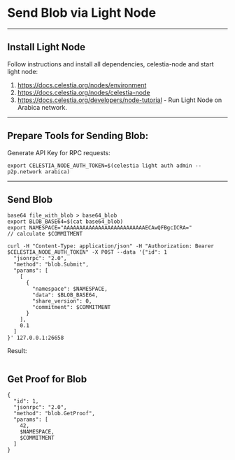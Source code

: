 # Send Blob via Light Node

---

## Install Light Node

Follow instructions and install all dependencies, celestia-node and start light node:

1. https://docs.celestia.org/nodes/environment
2. https://docs.celestia.org/nodes/celestia-node
3. https://docs.celestia.org/developers/node-tutorial - Run Light Node on Arabica network.

---

## Prepare Tools for Sending Blob:


Generate API Key for RPC requests:

```
export CELESTIA_NODE_AUTH_TOKEN=$(celestia light auth admin --p2p.network arabica)                                     
```

---

## Send Blob

```
base64 file_with_blob > base64_blob
export BLOB_BASE64=$(cat base64_blob)
export NAMESPACE="AAAAAAAAAAAAAAAAAAAAAAAAAAECAwQFBgcICRA="
// calculate $COMMITMENT

curl -H "Content-Type: application/json" -H "Authorization: Bearer $CELESTIA_NODE_AUTH_TOKEN" -X POST --data '{"id": 1
  "jsonrpc": "2.0",
  "method": "blob.Submit",
  "params": [
    [
      {
        "namespace": $NAMESPACE,
        "data": $BLOB_BASE64,
        "share_version": 0,
        "commitment": $COMMITMENT
      }
    ],
    0.1
  ]
}' 127.0.0.1:26658

```

Result:
```

```


## Get Proof for Blob

```
{
  "id": 1,
  "jsonrpc": "2.0",
  "method": "blob.GetProof",
  "params": [
    42,
    $NAMESPACE,
    $COMMITMENT
  ]
}
```

